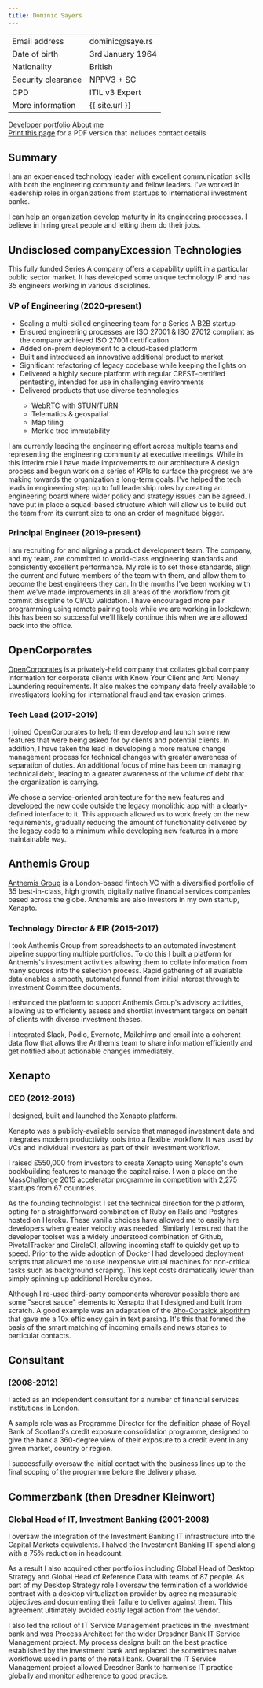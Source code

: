 ```yaml
---
title: Dominic Sayers
---
```


<div class="print">
  <table>
    <tr>
      <td>Email address</td><td>dominic@saye.rs</td>
    </tr>
    <tr>
      <td>Date of birth</td><td>3rd January 1964</td>
    </tr>
    <tr>
      <td>Nationality</td><td>British</td>
    </tr>
    <tr>
      <td>Security clearance</td><td>NPPV3 + SC</td>
    </tr>
    <tr>
      <td>CPD</td><td>ITIL v3 Expert</td>
    </tr>
    <tr>
      <td>More information</td><td>{{ site.url }}</td>
    </tr>
  </table>
</div>

<div class="buttons">
  <a href="/portfolio/" class="btn btn-info">Developer portfolio</a>
  <a href="/about/" class="btn btn-info">About me</a>
</div>

<div class="print-instructions">
  <a href="javascript:window.print()">Print this page</a> for a PDF version that includes contact details
</div>

## Summary

I am an experienced technology leader with excellent communication skills with both the engineering community and fellow leaders. I've worked in leadership roles in organizations from startups to international investment banks.

I can help an organization develop maturity in its engineering processes. I believe in hiring great people and letting them do their jobs.

## <span class="no-print">Undisclosed company</span><span class="print">Excession Technologies</span>

This fully funded Series A company offers a capability uplift in a particular public sector market. It has developed some unique technology IP and has 35 engineers working in various disciplines.

### VP of Engineering (2020-present)

<ul>
  <li>Scaling a multi-skilled engineering team for a Series A B2B startup</li>
  <li>Ensured engineering processes are ISO 27001 & ISO 27012 compliant as the company achieved ISO 27001 certification</li>
  <li>Added on-prem deployment to a cloud-based platform</li>
  <li>Built and introduced an innovative additional product to market</li>
  <li>Significant refactoring of legacy codebase while keeping the lights on</li>
  <li>Delivered a highly secure platform with regular CREST-certified pentesting, intended for use in challenging environments</li>
  <li>Delivered products that use diverse technologies</li>
  <ul class="print">
    <li>WebRTC with STUN/TURN</li>
    <li>Telematics & geospatial</li>
    <li>Map tiling</li>
    <li>Merkle tree immutability</li>
  </ul>
</ul>

I am currently leading the engineering effort across multiple teams and representing the engineering community at executive meetings. While in this interim role I have made improvements to our architecture & design process and begun work on a series of KPIs to surface the progress we are making towards the organization's long-term goals. I've helped the tech leads in engineering step up to full leadership roles by creating an engineering board where wider policy and strategy issues can be agreed. I have put in place a squad-based structure which will allow us to build out the team from its current size to one an order of magnitude bigger.

### Principal Engineer (2019-present)

I am recruiting for and aligning a product development team. The company, and my team, are committed to world-class engineering standards and consistently excellent performance. My role is to set those standards, align the current and future members of the team with them, and allow them to become the best engineers they can. In the months I've been working with them we've made improvements in all areas of the workflow from git commit discipline to CI/CD validation. I have encouraged more pair programming using remote pairing tools while we are working in lockdown; this has been so successful we'll likely continue this when we are allowed back into the office.

## OpenCorporates

[OpenCorporates](https://opencorporates.com/) is a privately-held company that collates global company information for corporate clients with Know Your Client and Anti Money Laundering requirements. It also makes the company data freely available to investigators looking for international fraud and tax evasion crimes.

### Tech Lead (2017-2019)

I joined OpenCorporates to help them develop and launch some new features that were being asked for by clients and potential clients. In addition, I have taken the lead in developing a more mature change management process for technical changes with greater awareness of separation of duties. An additional focus of mine has been on managing technical debt, leading to a greater awareness of the volume of debt that the organization is carrying.

We chose a service-oriented architecture for the new features and developed the new code outside the legacy monolithic app with a clearly-defined interface to it. This approach allowed us to work freely on the new requirements, gradually reducing the amount of functionality delivered by the legacy code to a minimum while developing new features in a more maintainable way.

## Anthemis Group

[Anthemis Group](http://anthemis.com) is a London-based fintech VC with a diversified portfolio of 35 best-in-class, high growth, digitally native financial services companies based across the globe. Anthemis are also investors in my own startup, Xenapto.

### Technology Director & EIR (2015-2017)

I took Anthemis Group from spreadsheets to an automated investment pipeline supporting multiple portfolios. To do this I built a platform for Anthemis's investment activities allowing them to collate information from many sources into the selection process. Rapid gathering of all available data enables a smooth, automated funnel from initial interest through to Investment Committee documents.

I enhanced the platform to support Anthemis Group's advisory activities, allowing us to efficiently assess and shortlist investment targets on behalf of clients with diverse investment theses.

I integrated Slack, Podio, Evernote, Mailchimp and email into a coherent data flow that allows the Anthemis team to share information efficiently and get notified about actionable changes immediately.

## Xenapto

### CEO (2012-2019)

I designed, built and launched the Xenapto platform.

Xenapto was a publicly-available service that managed investment data and integrates modern productivity tools into a flexible workflow. It was used by VCs and individual investors as part of their investment workflow.

I raised £550,000 from investors to create Xenapto using Xenapto's own bookbuilding features to manage the capital raise. I won a place on the [MassChallenge](http://masschallenge.org/) 2015 accelerator programme in competition with 2,275 startups from 67 countries.

As the founding technologist I set the technical direction for the platform, opting for a straightforward combination of Ruby on Rails and Postgres hosted on Heroku. These vanilla choices have allowed me to easily hire developers when greater velocity was needed. Similarly I ensured that the developer toolset was a widely understood combination of Github, PivotalTracker and CircleCI, allowing incoming staff to quickly get up to speed. Prior to the wide adoption of Docker I had developed deployment scripts that allowed me to use inexpensive virtual machines for non-critical tasks such as background scraping. This kept costs dramatically lower than simply spinning up additional Heroku dynos.

Although I re-used third-party components wherever possible there are some "secret sauce" elements to Xenapto that I designed and built from scratch. A good example was an adaptation of the [Aho-Corasick algorithm](https://en.wikipedia.org/wiki/Aho%E2%80%93Corasick_algorithm) that gave me a 10x efficiency gain in text parsing. It's this that formed the basis of the smart matching of incoming emails and news stories to particular contacts.

## Consultant

### (2008-2012)

I acted as an independent consultant for a number of financial services institutions in London.

A sample role was as Programme Director for the definition phase of Royal Bank of Scotland's credit exposure consolidation programme, designed to give the bank a 360-degree view of their exposure to a credit event in any given market, country or region.

I successfully oversaw the initial contact with the business lines up to the final scoping of the programme before the delivery phase.

## Commerzbank (then Dresdner Kleinwort)

### Global Head of IT, Investment Banking (2001-2008)

I oversaw the integration of the Investment Banking IT infrastructure into the Capital Markets equivalents. I halved the Investment Banking IT spend along with a 75% reduction in headcount.

As a result I also acquired other portfolios including Global Head of Desktop Strategy and Global Head of Reference Data with teams of 87 people. As part of my Desktop Strategy role I oversaw the termination of a worldwide contract with a desktop virtualization provider by agreeing measurable objectives and documenting their failure to deliver against them. This agreement ultimately avoided costly legal action from the vendor.

I also led the rollout of IT Service Management practices in the investment bank and was Process Architect for the wider Dresdner Bank IT Service Management project. My process designs built on the best practice established by the investment bank and replaced the sometimes naive workflows used in parts of the retail bank. Overall the IT Service Management project allowed Dresdner Bank to harmonise IT practice globally and monitor adherence to good practice.
